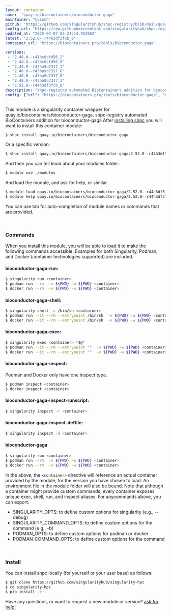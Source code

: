 ```yaml
---
layout: container
name:  "quay.io/biocontainers/bioconductor-gaga"
maintainer: "@vsoch"
github: "https://github.com/singularityhub/shpc-registry/blob/main/quay.io/biocontainers/bioconductor-gaga/container.yaml"
config_url: "https://raw.githubusercontent.com/singularityhub/shpc-registry/main/quay.io/biocontainers/bioconductor-gaga/container.yaml"
updated_at: "2025-02-07 03:21:14.952863"
latest: "2.52.0--r44h3df3fcb_0"
container_url: "https://biocontainers.pro/tools/bioconductor-gaga"

versions:
 - "2.40.0--r41hc0cfd56_2"
 - "2.44.0--r42hc0cfd56_0"
 - "2.44.0--r42ha9d7317_1"
 - "2.46.0--r43ha9d7317_0"
 - "2.48.0--r43ha9d7317_0"
 - "2.48.0--r43ha9d7317_1"
 - "2.52.0--r44h3df3fcb_0"
description: "shpc-registry automated BioContainers addition for bioconductor-gaga"
config: {"url": "https://biocontainers.pro/tools/bioconductor-gaga", "maintainer": "@vsoch", "description": "shpc-registry automated BioContainers addition for bioconductor-gaga", "latest": {"2.52.0--r44h3df3fcb_0": "sha256:376e33b9f53b126d519371f9501e7fe572c8d726ae0f9e4b5129c56a30c6a0ec"}, "tags": {"2.40.0--r41hc0cfd56_2": "sha256:5d557f824ecf3ff50b48db774c6eaa1fdcac09cdcff1781befb03033d6b7a53b", "2.44.0--r42hc0cfd56_0": "sha256:c7ecee70f208622f3acd028358cdf44362c524be0d24462ef83c6989d1822f1a", "2.44.0--r42ha9d7317_1": "sha256:547d1fdeb6b66e851125e069163342eac0b0eedc3c5112ded47b6bc2f43056c5", "2.46.0--r43ha9d7317_0": "sha256:9cdfb23da2940e0965aff256db6039595816a1f7b4b99f4fa11ff66d78dd23c9", "2.48.0--r43ha9d7317_0": "sha256:2fe2ea6faeb84fb978c4253bcc01bf72ec57396ddadaf581f17bd022c868f4a5", "2.48.0--r43ha9d7317_1": "sha256:a72b295c7c2f5d00cda30dd1062ecc2cab5944a6bbc33c37ac44bdf61424e6b2", "2.52.0--r44h3df3fcb_0": "sha256:376e33b9f53b126d519371f9501e7fe572c8d726ae0f9e4b5129c56a30c6a0ec"}, "docker": "quay.io/biocontainers/bioconductor-gaga"}
---
```


This module is a singularity container wrapper for quay.io/biocontainers/bioconductor-gaga.
shpc-registry automated BioContainers addition for bioconductor-gaga
After [installing shpc](#install) you will want to install this container module:


```bash
$ shpc install quay.io/biocontainers/bioconductor-gaga
```

Or a specific version:

```bash
$ shpc install quay.io/biocontainers/bioconductor-gaga:2.52.0--r44h3df3fcb_0
```

And then you can tell lmod about your modules folder:

```bash
$ module use ./modules
```

And load the module, and ask for help, or similar.

```bash
$ module load quay.io/biocontainers/bioconductor-gaga/2.52.0--r44h3df3fcb_0
$ module help quay.io/biocontainers/bioconductor-gaga/2.52.0--r44h3df3fcb_0
```

You can use tab for auto-completion of module names or commands that are provided.

<br>

### Commands

When you install this module, you will be able to load it to make the following commands accessible.
Examples for both Singularity, Podman, and Docker (container technologies supported) are included.

#### bioconductor-gaga-run:

```bash
$ singularity run <container>
$ podman run --rm  -v ${PWD} -w ${PWD} <container>
$ docker run --rm  -v ${PWD} -w ${PWD} <container>
```

#### bioconductor-gaga-shell:

```bash
$ singularity shell -s /bin/sh <container>
$ podman run --it --rm --entrypoint /bin/sh  -v ${PWD} -w ${PWD} <container>
$ docker run --it --rm --entrypoint /bin/sh  -v ${PWD} -w ${PWD} <container>
```

#### bioconductor-gaga-exec:

```bash
$ singularity exec <container> "$@"
$ podman run --it --rm --entrypoint ""  -v ${PWD} -w ${PWD} <container> "$@"
$ docker run --it --rm --entrypoint ""  -v ${PWD} -w ${PWD} <container> "$@"
```

#### bioconductor-gaga-inspect:

Podman and Docker only have one inspect type.

```bash
$ podman inspect <container>
$ docker inspect <container>
```

#### bioconductor-gaga-inspect-runscript:

```bash
$ singularity inspect -r <container>
```

#### bioconductor-gaga-inspect-deffile:

```bash
$ singularity inspect -d <container>
```



#### bioconductor-gaga

```bash
$ singularity run <container>
$ podman run --rm  -v ${PWD} -w ${PWD} <container>
$ docker run --rm  -v ${PWD} -w ${PWD} <container>
```


In the above, the `<container>` directive will reference an actual container provided
by the module, for the version you have chosen to load. An environment file in the
module folder will also be bound. Note that although a container
might provide custom commands, every container exposes unique exec, shell, run, and
inspect aliases. For anycommands above, you can export:

 - SINGULARITY_OPTS: to define custom options for singularity (e.g., --debug)
 - SINGULARITY_COMMAND_OPTS: to define custom options for the command (e.g., -b)
 - PODMAN_OPTS: to define custom options for podman or docker
 - PODMAN_COMMAND_OPTS: to define custom options for the command

<br>

### Install

You can install shpc locally (for yourself or your user base) as follows:

```bash
$ git clone https://github.com/singularityhub/singularity-hpc
$ cd singularity-hpc
$ pip install -e .
```

Have any questions, or want to request a new module or version? [ask for help!](https://github.com/singularityhub/singularity-hpc/issues)